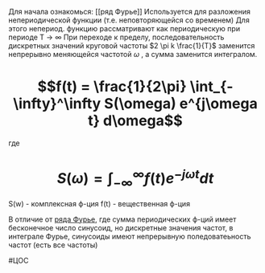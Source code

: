 Для начала ознакомься: [[ряд Фурье]] 
Используется для разложения непериодической функции (т.е. неповторяющейся со временем)
Для этого непериод. функцию рассматривают как периодическую при периоде T -> $\infty$
При переходе к пределу, последовательность дискретных значений круговой частоты $2 \pi k \frac{1}{T}$ заменится непрерывно меняющейся частотой $\omega$ , а сумма заменится интегралом.
# $$f(t) = \frac{1}{2\pi} \int_{-\infty}^\infty S(\omega) e^{j\omega t} d\omega$$
где
# $$S(\omega) = \int_{-\infty}^\infty f(t) e^{-j\omega t}dt$$
S(w) - комплексная ф-ция
f(t) - вещественная ф-ция

В отличие от [ряда Фурье](ряд%20Фурье), где сумма периодических ф-ций имеет бесконечное число синусоид, но дискретные значения частот, в интеграле Фурье, синусоиды имеют непрерывную поледоватеьность частот (есть все частоты)

#ЦОС 
